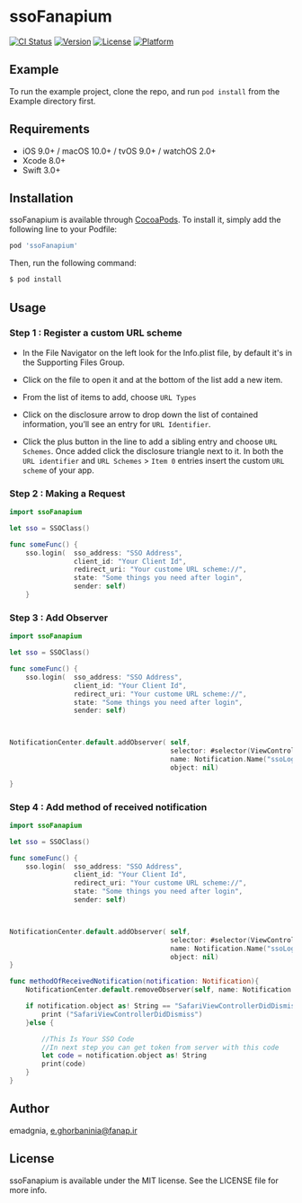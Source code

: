 # ssoFanapium

[![CI Status](http://img.shields.io/travis/emadgnia/ssoFanapium.svg?style=flat)](https://travis-ci.org/emadgnia/ssoFanapium)
[![Version](https://img.shields.io/cocoapods/v/ssoFanapium.svg?style=flat)](http://cocoapods.org/pods/ssoFanapium)
[![License](https://img.shields.io/cocoapods/l/ssoFanapium.svg?style=flat)](http://cocoapods.org/pods/ssoFanapium)
[![Platform](https://img.shields.io/cocoapods/p/ssoFanapium.svg?style=flat)](http://cocoapods.org/pods/ssoFanapium)

## Example

To run the example project, clone the repo, and run `pod install` from the Example directory first.

## Requirements

- iOS 9.0+ / macOS 10.0+ / tvOS 9.0+ / watchOS 2.0+
- Xcode 8.0+
- Swift 3.0+

## Installation

ssoFanapium is available through [CocoaPods](http://cocoapods.org). To install
it, simply add the following line to your Podfile:

```ruby
pod 'ssoFanapium'
```

Then, run the following command:
```bash
$ pod install
```

## Usage

### **Step 1 :** Register a custom URL scheme

- In the File Navigator on the left look for the Info.plist file, by default it's in the Supporting Files Group.
- Click on the file to open it and at the bottom of the list add a new item.
- From the list of items to add, choose `URL Types`

- Click on the disclosure arrow to drop down the list of contained information, you’ll see an entry for `URL Identifier`.

- Click the plus button in the line to add a sibling entry and choose `URL Schemes`. Once added click the disclosure triangle next to it.
In both the `URL identifier` and `URL Schemes` > `Item 0` entries insert the custom `URL scheme` of your app.

### **Step 2 :** Making a Request

```swift
import ssoFanapium

let sso = SSOClass()

func someFunc() {
    sso.login(	sso_address: "SSO Address",
                client_id: "Your Client Id", 
                redirect_uri: "Your custome URL scheme://", 
                state: "Some things you need after login", 
                sender: self)
    }
```
### **Step 3 :** Add Observer 

```swift
import ssoFanapium

let sso = SSOClass()

func someFunc() {
    sso.login(	sso_address: "SSO Address",
                client_id: "Your Client Id", 
                redirect_uri: "Your custome URL scheme://", 
                state: "Some things you need after login", 
                sender: self)



NotificationCenter.default.addObserver( self, 
                                        selector: #selector(ViewController.methodOfReceivedNotification(notification:)), 
                                        name: Notification.Name("ssoLoginDidFinish"),
                                        object: nil)

}
```

### **Step 4 :** Add method of received notification 

```swift
import ssoFanapium

let sso = SSOClass()

func someFunc() {
    sso.login(	sso_address: "SSO Address",
                client_id: "Your Client Id", 
                redirect_uri: "Your custome URL scheme://", 
                state: "Some things you need after login", 
                sender: self)



NotificationCenter.default.addObserver( self, 
                                        selector: #selector(ViewController.methodOfReceivedNotification(notification:)), 
                                        name: Notification.Name("ssoLoginDidFinish"), 
                                        object: nil)
}

func methodOfReceivedNotification(notification: Notification){
    NotificationCenter.default.removeObserver(self, name: Notification.Name("ssoLoginDidFinish"), object:nil)

    if notification.object as! String == "SafariViewControllerDidDismiss" {
        print ("SafariViewControllerDidDismiss")
    }else {

        //This Is Your SSO Code 
        //In next step you can get token from server with this code
        let code = notification.object as! String
        print(code)
    }
}
```
## Author

emadgnia, e.ghorbaninia@fanap.ir

## License

ssoFanapium is available under the MIT license. See the LICENSE file for more info.
